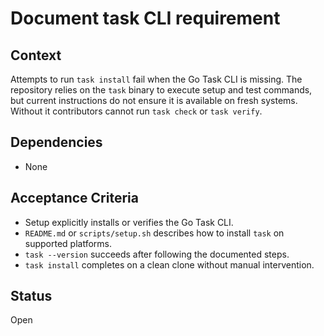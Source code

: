 # Document task CLI requirement

## Context
Attempts to run `task install` fail when the Go Task CLI is missing. The
repository relies on the `task` binary to execute setup and test commands, but
current instructions do not ensure it is available on fresh systems. Without it
contributors cannot run `task check` or `task verify`.

## Dependencies
- None

## Acceptance Criteria
- Setup explicitly installs or verifies the Go Task CLI.
- `README.md` or `scripts/setup.sh` describes how to install `task` on supported
  platforms.
- `task --version` succeeds after following the documented steps.
- `task install` completes on a clean clone without manual intervention.

## Status
Open
